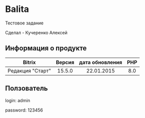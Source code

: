 # Balita
Тестовое задание

Сделал - Кучеренко Алексей

## Информация о продукте

|       Bitrix       |  Версия  |  дата обновления  |  PHP  |
|:------------------:|:--------:|:-----------------:|:-----:|
|  Редакция "Старт"  |  15.5.0  |    22.01.2015     |  8.0  |

## Ползователь
login: admin

password: 123456
